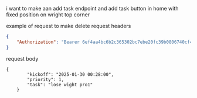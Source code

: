 i  want to make aan add task endpoint and add task button in home  with fixed  position on wright top corner

example of request to make delete
request headers
```json
{
    "Authorization": "Bearer 6ef4aa4bc6b2c365302bc7ebe20fc39b0806740cf49c293c3e808cf1173eb6be"
}
```
request body
```jon
{
        "kickoff": "2025-01-30 00:28:00",
        "priority": 1,
        "task": "lose wight pro1"
    }
```